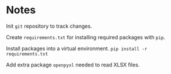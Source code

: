 # Notes

Init `git` repository to track changes.

Create `requirements.txt` for installing required packages with `pip`.

Install packages into a virtual environment.  `pip install -r requirements.txt`

Add extra package `openpyxl` needed to read XLSX files.
